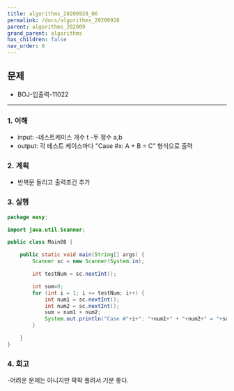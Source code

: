 ```yaml
---
title: algorithms_20200928_06
permalink: /docs/algorithms_20200928
parent: algorithms_202009
grand_parent: algorithms
has_children: false
nav_order: 8
---
```


## 문제

- BOJ-입출력-11022

---

### 1. 이해

- input: -테스트케이스 개수 t -두 정수 a,b
- output: 각 테스트 케이스마다 "Case #x: A + B = C" 형식으로 출력

### 2. 계획

- 반복문 돌리고 출력조건 추가

### 3. 실행

```java
package easy;

import java.util.Scanner;

public class Main08 {

    public static void main(String[] args) {
        Scanner sc = new Scanner(System.in);

        int testNum = sc.nextInt();

        int sum=0;
        for (int i = 1; i <= testNum; i++) {
            int num1 = sc.nextInt();
            int num2 = sc.nextInt();
            sum = num1 + num2;
            System.out.println("Case #"+i+": "+num1+" + "+num2+" = "+sum);
        }

    }
}
```

### 4. 회고

-어려운 문제는 아니지만 팍팍 풀려서 기분 좋다.
